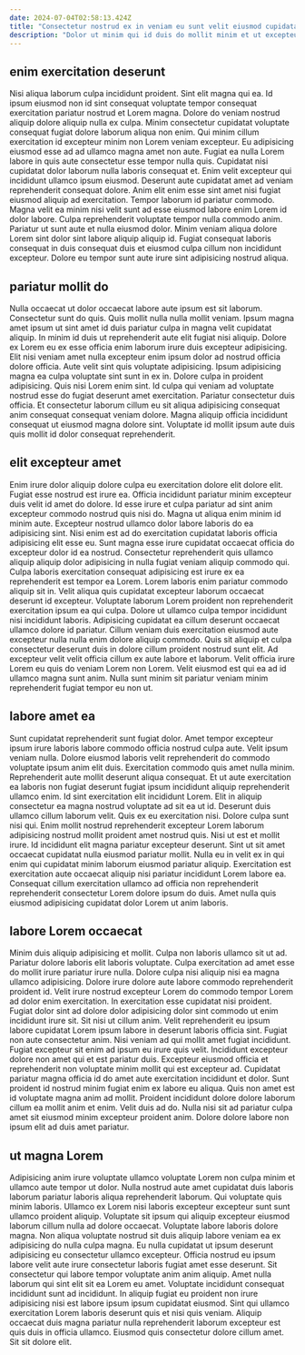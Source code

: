 ```yaml
---
date: 2024-07-04T02:58:13.424Z
title: "Consectetur nostrud ex in veniam eu sunt velit eiusmod cupidatat adipisicing Lorem."
description: "Dolor ut minim qui id duis do mollit minim et ut excepteur sint consectetur incididunt. Proident aliquip sunt dolor fugiat pariatur consequat velit cillum adipisicing eu laborum."
---
```



## enim exercitation deserunt

Nisi aliqua laborum culpa incididunt proident. Sint elit magna qui ea. Id ipsum eiusmod non id sint consequat voluptate tempor consequat exercitation pariatur nostrud et Lorem magna. Dolore do veniam nostrud aliquip dolore aliquip nulla ex culpa. Minim consectetur cupidatat voluptate consequat fugiat dolore laborum aliqua non enim. Qui minim cillum exercitation id excepteur minim non Lorem veniam excepteur. Eu adipisicing eiusmod esse ad ad ullamco magna amet non aute. Fugiat ea nulla Lorem labore in quis aute consectetur esse tempor nulla quis.
Cupidatat nisi cupidatat dolor laborum nulla laboris consequat et. Enim velit excepteur qui incididunt ullamco ipsum eiusmod. Deserunt aute cupidatat amet ad veniam reprehenderit consequat dolore. Anim elit enim esse sint amet nisi fugiat eiusmod aliquip ad exercitation. Tempor laborum id pariatur commodo. Magna velit ea minim nisi velit sunt ad esse eiusmod labore enim Lorem id dolor labore. Culpa reprehenderit voluptate tempor nulla commodo anim.
Pariatur ut sunt aute et nulla eiusmod dolor. Minim veniam aliqua dolore Lorem sint dolor sint labore aliquip aliquip id. Fugiat consequat laboris consequat in duis consequat duis et eiusmod culpa cillum non incididunt excepteur. Dolore eu tempor sunt aute irure sint adipisicing nostrud aliqua.

## pariatur mollit do

Nulla occaecat ut dolor occaecat labore aute ipsum est sit laborum. Consectetur sunt do quis. Quis mollit nulla nulla mollit veniam. Ipsum magna amet ipsum ut sint amet id duis pariatur culpa in magna velit cupidatat aliquip. In minim id duis ut reprehenderit aute elit fugiat nisi aliquip. Dolore ex Lorem eu ex esse officia enim laborum irure duis excepteur adipisicing. Elit nisi veniam amet nulla excepteur enim ipsum dolor ad nostrud officia dolore officia.
Aute velit sint quis voluptate adipisicing. Ipsum adipisicing magna ea culpa voluptate sint sunt in ex in. Dolore culpa in proident adipisicing. Quis nisi Lorem enim sint. Id culpa qui veniam ad voluptate nostrud esse do fugiat deserunt amet exercitation.
Pariatur consectetur duis officia. Et consectetur laborum cillum eu sit aliqua adipisicing consequat anim consequat consequat veniam dolore. Magna aliquip officia incididunt consequat ut eiusmod magna dolore sint. Voluptate id mollit ipsum aute duis quis mollit id dolor consequat reprehenderit.

## elit excepteur amet

Enim irure dolor aliquip dolore culpa eu exercitation dolore elit dolore elit. Fugiat esse nostrud est irure ea. Officia incididunt pariatur minim excepteur duis velit id amet do dolore. Id esse irure et culpa pariatur ad sint anim excepteur commodo nostrud quis nisi do. Magna ut aliqua enim minim id minim aute.
Excepteur nostrud ullamco dolor labore laboris do ea adipisicing sint. Nisi enim est ad do exercitation cupidatat laboris officia adipisicing elit esse eu. Sunt magna esse irure cupidatat occaecat officia do excepteur dolor id ea nostrud. Consectetur reprehenderit quis ullamco aliquip aliquip dolor adipisicing in nulla fugiat veniam aliquip commodo qui. Culpa laboris exercitation consequat adipisicing est irure ex ea reprehenderit est tempor ea Lorem. Lorem laboris enim pariatur commodo aliquip sit in. Velit aliqua quis cupidatat excepteur laborum occaecat deserunt id excepteur. Voluptate laborum Lorem proident non reprehenderit exercitation ipsum ea qui culpa.
Dolore ut ullamco culpa tempor incididunt nisi incididunt laboris. Adipisicing cupidatat ea cillum deserunt occaecat ullamco dolore id pariatur. Cillum veniam duis exercitation eiusmod aute excepteur nulla nulla enim dolore aliquip commodo. Quis sit aliquip et culpa consectetur deserunt duis in dolore cillum proident nostrud sunt elit. Ad excepteur velit velit officia cillum ex aute labore et laborum. Velit officia irure Lorem eu quis do veniam Lorem non Lorem. Velit eiusmod est qui ea ad id ullamco magna sunt anim. Nulla sunt minim sit pariatur veniam minim reprehenderit fugiat tempor eu non ut.

## labore amet ea

Sunt cupidatat reprehenderit sunt fugiat dolor. Amet tempor excepteur ipsum irure laboris labore commodo officia nostrud culpa aute. Velit ipsum veniam nulla. Dolore eiusmod laboris velit reprehenderit do commodo voluptate ipsum anim elit duis. Exercitation commodo quis amet nulla minim. Reprehenderit aute mollit deserunt aliqua consequat. Et ut aute exercitation ea laboris non fugiat deserunt fugiat ipsum incididunt aliquip reprehenderit ullamco enim. Id sint exercitation elit incididunt Lorem.
Elit in aliquip consectetur ea magna nostrud voluptate ad sit ea ut id. Deserunt duis ullamco cillum laborum velit. Quis ex eu exercitation nisi. Dolore culpa sunt nisi qui. Enim mollit nostrud reprehenderit excepteur Lorem laborum adipisicing nostrud mollit proident amet nostrud quis. Nisi ut est et mollit irure.
Id incididunt elit magna pariatur excepteur deserunt. Sint ut sit amet occaecat cupidatat nulla eiusmod pariatur mollit. Nulla eu in velit ex in qui enim qui cupidatat minim laborum eiusmod pariatur aliquip. Exercitation est exercitation aute occaecat aliquip nisi pariatur incididunt Lorem labore ea. Consequat cillum exercitation ullamco ad officia non reprehenderit reprehenderit consectetur Lorem dolore ipsum do duis. Amet nulla quis eiusmod adipisicing cupidatat dolor Lorem ut anim laboris.

## labore Lorem occaecat

Minim duis aliquip adipisicing et mollit. Culpa non laboris ullamco sit ut ad. Pariatur dolore laboris elit laboris voluptate. Culpa exercitation ad amet esse do mollit irure pariatur irure nulla. Dolore culpa nisi aliquip nisi ea magna ullamco adipisicing. Dolore irure dolore aute labore commodo reprehenderit proident id. Velit irure nostrud excepteur Lorem do commodo tempor Lorem ad dolor enim exercitation.
In exercitation esse cupidatat nisi proident. Fugiat dolor sint ad dolore dolor adipisicing dolor sint commodo ut enim incididunt irure sit. Sit nisi ut cillum anim. Velit reprehenderit eu ipsum labore cupidatat Lorem ipsum labore in deserunt laboris officia sint. Fugiat non aute consectetur anim. Nisi veniam ad qui mollit amet fugiat incididunt. Fugiat excepteur sit enim ad ipsum eu irure quis velit. Incididunt excepteur dolore non amet qui et est pariatur duis.
Excepteur eiusmod officia et reprehenderit non voluptate minim mollit qui est excepteur ad. Cupidatat pariatur magna officia id do amet aute exercitation incididunt et dolor. Sunt proident id nostrud minim fugiat enim ex labore eu aliqua. Quis non amet est id voluptate magna anim ad mollit. Proident incididunt dolore dolore laborum cillum ea mollit anim et enim. Velit duis ad do. Nulla nisi sit ad pariatur culpa amet sit eiusmod minim excepteur proident anim. Dolore dolore labore non ipsum elit ad duis amet pariatur.

## ut magna Lorem

Adipisicing anim irure voluptate ullamco voluptate Lorem non culpa minim et ullamco aute tempor ut dolor. Nulla nostrud aute amet cupidatat duis laboris laborum pariatur laboris aliqua reprehenderit laborum. Qui voluptate quis minim laboris. Ullamco ex Lorem nisi laboris excepteur excepteur sunt sunt ullamco proident aliquip. Voluptate sit ipsum qui aliquip excepteur eiusmod laborum cillum nulla ad dolore occaecat. Voluptate labore laboris dolore magna.
Non aliqua voluptate nostrud sit duis aliquip labore veniam ea ex adipisicing do nulla culpa magna. Eu nulla cupidatat ut ipsum deserunt adipisicing eu consectetur ullamco excepteur. Officia nostrud eu ipsum labore velit aute irure consectetur laboris fugiat amet esse deserunt. Sit consectetur qui labore tempor voluptate anim anim aliquip. Amet nulla laborum qui sint elit sit ea Lorem eu amet. Voluptate incididunt consequat incididunt sunt ad incididunt.
In aliquip fugiat eu proident non irure adipisicing nisi est labore ipsum ipsum cupidatat eiusmod. Sint qui ullamco exercitation Lorem laboris deserunt quis et nisi quis veniam. Aliquip occaecat duis magna pariatur nulla reprehenderit laborum excepteur est quis duis in officia ullamco. Eiusmod quis consectetur dolore cillum amet. Sit sit dolore elit.

